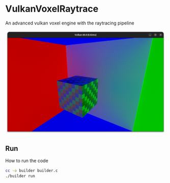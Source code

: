 # VulkanVoxelRaytrace
An advanced vulkan voxel engine with the raytracing pipeline 

![Sample screenshot](assets/screenshot.png)

## Run

How to run the code

```bash
cc -o builder builder.c
./builder run
```
